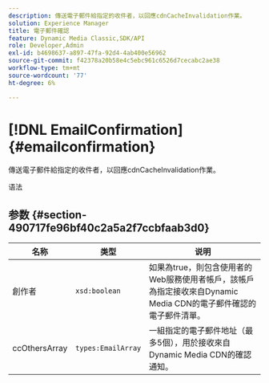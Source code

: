 ```yaml
---
description: 傳送電子郵件給指定的收件者，以回應cdnCacheInvalidation作業。
solution: Experience Manager
title: 電子郵件確認
feature: Dynamic Media Classic,SDK/API
role: Developer,Admin
exl-id: b4698637-a897-47fa-92d4-4ab400e56962
source-git-commit: f42378a20b58e4c5ebc961c6526d7cecabc2ae38
workflow-type: tm+mt
source-wordcount: '77'
ht-degree: 6%

---
```


# [!DNL EmailConfirmation]{#emailconfirmation}

傳送電子郵件給指定的收件者，以回應cdnCacheInvalidation作業。

语法

## 参数 {#section-490717fe96bf40c2a5a2f7ccbfaab3d0}

| 名称 | 类型 | 说明 |
|---|---|---|
| 創作者 | `xsd:boolean` | 如果為true，則包含使用者的Web服務使用者帳戶，該帳戶為指定接收來自Dynamic Media CDN的電子郵件確認的電子郵件清單。 |
| ccOthersArray | `types:EmailArray` | 一組指定的電子郵件地址（最多5個），用於接收來自Dynamic Media CDN的確認通知。 |

